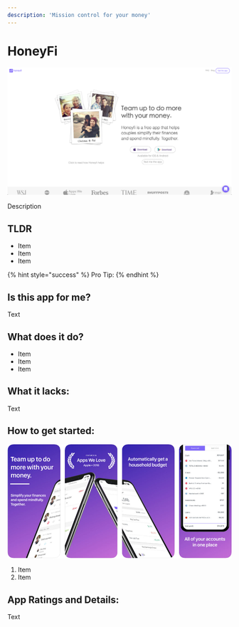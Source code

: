```yaml
---
description: 'Mission control for your money'
---
```


# HoneyFi

![HoneyFi Website](images/honeyfi-web.png)

Description

## TLDR

* Item
* Item
* Item

{% hint style="success" %}
Pro Tip:
{% endhint %}

## Is this app for me?

Text


## What does it do?

* Item
* Item
* Item

## What it lacks:

Text

## How to get started:

![HoneyFi App](images/honeyfi-app.png)

1. Item
2. Item

## App Ratings and Details:

Text
